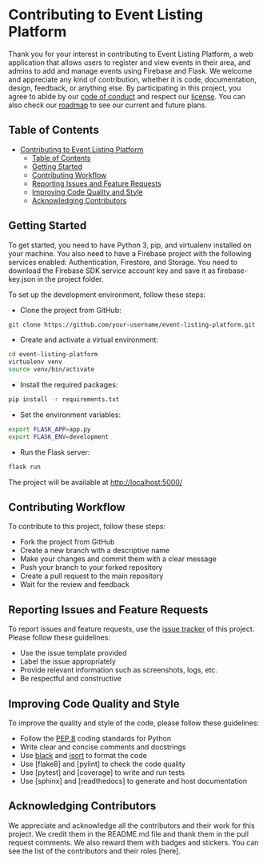 # Contributing to Event Listing Platform

Thank you for your interest in contributing to Event Listing Platform, a web application that allows users to register and view events in their area, and admins to add and manage events using Firebase and Flask. We welcome and appreciate any kind of contribution, whether it is code, documentation, design, feedback, or anything else. By participating in this project, you agree to abide by our [code of conduct](^1^) and respect our [license](^2^). You can also check our [roadmap](^3^) to see our current and future plans.

## Table of Contents

- [Contributing to Event Listing Platform](#contributing-to-event-listing-platform)
  - [Table of Contents](#table-of-contents)
  - [Getting Started](#getting-started)
  - [Contributing Workflow](#contributing-workflow)
  - [Reporting Issues and Feature Requests](#reporting-issues-and-feature-requests)
  - [Improving Code Quality and Style](#improving-code-quality-and-style)
  - [Acknowledging Contributors](#acknowledging-contributors)

## Getting Started

To get started, you need to have Python 3, pip, and virtualenv installed on your machine. You also need to have a Firebase project with the following services enabled: Authentication, Firestore, and Storage. You need to download the Firebase SDK service account key and save it as firebase-key.json in the project folder.

To set up the development environment, follow these steps:

- Clone the project from GitHub:

```bash
git clone https://github.com/your-username/event-listing-platform.git
```

- Create and activate a virtual environment:

```bash
cd event-listing-platform
virtualenv venv
source venv/bin/activate
```

- Install the required packages:

```bash
pip install -r requirements.txt
```

- Set the environment variables:

```bash
export FLASK_APP=app.py
export FLASK_ENV=development
```

- Run the Flask server:

```bash
flask run
```

The project will be available at <http://localhost:5000/>

## Contributing Workflow

To contribute to this project, follow these steps:

- Fork the project from GitHub
- Create a new branch with a descriptive name
- Make your changes and commit them with a clear message
- Push your branch to your forked repository
- Create a pull request to the main repository
- Wait for the review and feedback

## Reporting Issues and Feature Requests

To report issues and feature requests, use the [issue tracker](^4^) of this project. Please follow these guidelines:

- Use the issue template provided
- Label the issue appropriately
- Provide relevant information such as screenshots, logs, etc.
- Be respectful and constructive

## Improving Code Quality and Style

To improve the quality and style of the code, please follow these guidelines:

- Follow the [PEP 8](^5^) coding standards for Python
- Write clear and concise comments and docstrings
- Use [black](^6^) and [isort](^7^) to format the code
- Use [flake8] and [pylint] to check the code quality
- Use [pytest] and [coverage] to write and run tests
- Use [sphinx] and [readthedocs] to generate and host documentation

## Acknowledging Contributors

We appreciate and acknowledge all the contributors and their work for this project. We credit them in the README.md file and thank them in the pull request comments. We also reward them with badges and stickers. You can see the list of the contributors and their roles [here].
